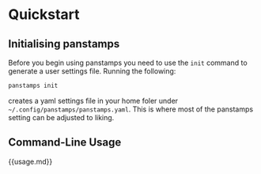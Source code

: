 # Quickstart

## Initialising panstamps

Before you begin using panstamps you need to use the `init` command to generate a user settings file. Running the following:

```bash
panstamps init
```

creates a yaml settings file in your home foler under `~/.config/panstamps/panstamps.yaml`. This is where most of the panstamps setting can be adjusted to liking.

<!-- Once created, open the settings file in any text editor and follow the in-file instructions to populate the missing settings values (usually given an ``XXX`` placeholder).  -->

## Command-Line Usage

{{usage.md}}

